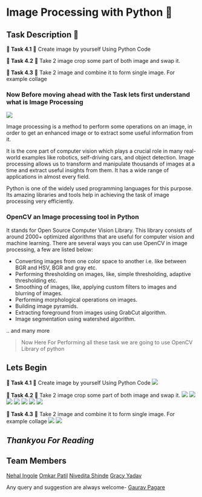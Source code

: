 # Image Processing with Python 🐍

## Task Description 📄

**🔅 Task 4.1**
📌 Create image by yourself Using Python Code

**🔅 Task 4.2**
📌 Take 2 image crop some part of both image and swap it.

**🔅 Task 4.3**
📌 Take 2 image and combine it to form single image. For example collage

### Now Before moving ahead with the Task lets first understand what is Image Processing

![](./Screenshots/Front.jpg)

Image processing is a method to perform some operations on an image, in order to get an enhanced image or to extract some useful information from it.

It is the core part of computer vision which plays a crucial role in many real-world examples like robotics, self-driving cars, and object detection. Image processing allows us to transform and manipulate thousands of images at a time and extract useful insights from them. It has a wide range of applications in almost every field.

Python is one of the widely used programming languages for this purpose. Its amazing libraries and tools help in achieving the task of image processing very efficiently.

### OpenCV an Image processing tool in Python

It stands for Open Source Computer Vision Library. This library consists of around 2000+ optimized algorithms that are useful for computer vision and machine learning. There are several ways you can use OpenCV in image processing, a few are listed below:
* Converting images from one color space to another i.e. like between BGR and HSV, BGR and gray etc.
* Performing thresholding on images, like, simple thresholding, adaptive thresholding etc.
* Smoothing of images, like, applying custom filters to images and blurring of images.
* Performing morphological operations on images.
* Building image pyramids.
* Extracting foreground from images using GrabCut algorithm.
* Image segmentation using watershed algorithm.

.. and many more

>Now Here For Performing all these task we are going to use OpenCV Library of python

## Lets Begin

**🔅 Task 4.1**
📌 Create image by yourself Using Python Code
![](./Screenshots/1(1).jpg)

**🔅 Task 4.2**
📌 Take 2 image crop some part of both image and swap it.
![](./Screenshots/2(1).jpg)
![](./Screenshots/2(2).jpg)
![](./Screenshots/2(3).jpg)
![](./Screenshots/2(4).jpg)
![](./Screenshots/2(5).jpg)
![](./Screenshots/2(6).jpg)
![](./Screenshots/2(7).jpg)

**🔅 Task 4.3**
📌 Take 2 image and combine it to form single image. For example collage
![](./Screenshots/3(1).jpg)
![](./Screenshots/3(2).jpg)

## ***Thankyou For Reading***

## Team Members
[Nehal Ingole](https://www.linkedin.com/in/nehal-ingole/)
[Omkar Patil](https://www.linkedin.com/in/omkar-patil-213a0a193/)
[Nivedita Shinde](https://www.linkedin.com/in/nivedita-shinde-75aa5a1a5/)
[Gracy Yadav]()

Any query and suggestion are always welcome- [Gaurav Pagare](https://www.linkedin.com/in/gaurav-pagare-8b721a193/)

